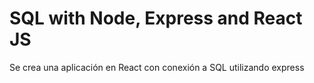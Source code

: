 # SQL with Node, Express and React JS
Se crea una aplicación en React con conexión a SQL utilizando express
